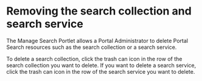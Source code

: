 # Removing the search collection and search service

The Manage Search Portlet allows a Portal Administrator to delete Portal Search resources such as the search collection or a search service.

To delete a search collection, click the trash can icon in the row of the search collection you want to delete. If you want to delete a search service, click the trash can icon in the row of the search service you want to delete. 